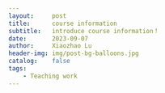 ```yaml
---
layout:     post
title:      course information
subtitle:   introduce course information！
date:       2023-09-07
author:     Xiaozhao Lu
header-img: img/post-bg-balloons.jpg
catalog:    false
tags:
    - Teaching work
---
```

